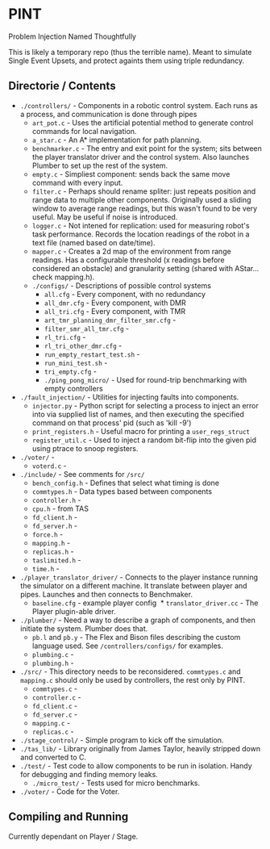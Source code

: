 PINT
====

Problem Injection Named Thoughtfully

This is likely a temporary repo (thus the terrible name). Meant to simulate Single Event Upsets, and protect againts them using triple redundancy.

## Directorie / Contents
* `./controllers/` - Components in a robotic control system. Each runs as a process, and communication is done through pipes
  * `art_pot.c` - Uses the artificial potential method to generate control commands for local navigation.
  * `a_star.c` - An A* implementation for path planning.
  * `benchmarker.c` - The entry and exit point for the system; sits between the player translator driver and the control system. Also launches Plumber to set up the rest of the system.
  * `empty.c` - Simpliest component: sends back the same move command with every input.
  * `filter.c` - Perhaps should rename spliter: just repeats position and range data to multiple other components. Originally used a sliding window to average range readings, but this wasn't found to be very useful. May be useful if noise is introduced.
  * `logger.c` - Not intened for replication: used for measuring robot's task performance. Records the location readings of the robot in a text file (named based on date/time).
  * `mapper.c` - Creates a 2d map of the environment from range readings. Has a configurable threshold (x readings before considered an obstacle) and granularity setting (shared with AStar... check mapping.h).
  * `./configs/` - Descriptions of possible control systems
    * `all.cfg` - Every component, with no redundancy
    * `all_dmr.cfg` - Every component, with DMR
    * `all_tri.cfg` - Every component, with TMR
    * `art_tmr_planning_dmr_filter_smr.cfg` -
    * `filter_smr_all_tmr.cfg` -
    * `rl_tri.cfg` -
    * `rl_tri_other_dmr.cfg` -
    * `run_empty_restart_test.sh` -
    * `run_mini_test.sh` -
    * `tri_empty.cfg` -
    * `./ping_pong_micro/` - Used for round-trip benchmarking with empty controllers
* `./fault_injection/` - Utilities for injecting faults into components.
  * `injector.py` - Python script for selecting a process to inject an error into via supplied list of names, and then executing the specified command on that process' pid (such as 'kill -9')
  * `print_registers.h` - Useful macro for printing a `user_regs_struct`
  * `register_util.c` - Used to inject a random bit-flip into the given pid using ptrace to snoop registers.
* `./voter/` -
  * `voterd.c` -
* `./include/` - See comments for `/src/`
  * `bench_config.h` - Defines that select what timing is done
  * `commtypes.h` - Data types based between components
  * `controller.h` -
  * `cpu.h` - from TAS
  * `fd_client.h` -
  * `fd_server.h` -
  * `force.h` -
  * `mapping.h` -
  * `replicas.h` -
  * `taslimited.h` -
  * `time.h` -
* `./player_translator_driver/` - Connects to the player instance running the simulator on a different machine. It translate between player and pipes. Launches and then connects to Benchmaker.
  * `baseline.cfg` - example player config
  * `translator_driver.cc` - The Player plugin-able driver.
* `./plumber/` - Need a way to describe a graph of components, and then initiate the system. Plumber does that.
  * `pb.l` and `pb.y` - The Flex and Bison files describing the custom language used. See `/controllers/configs/` for examples.
  * `plumbing.c` -
  * `plumbing.h` -
* `./src/` - This directory needs to be reconsidered. `commtypes.c` and `mapping.c` should only be used by controllers, the rest only by PINT.
  * `commtypes.c` -
  * `controller.c` -
  * `fd_client.c` -
  * `fd_server.c` -
  * `mapping.c` -
  * `replicas.c` -
* `./stage_control/` - Simple program to kick off the simulation.
* `./tas_lib/` - Library originally from James Taylor, heavily stripped down and converted to C.
* `./test/` - Test code to allow components to be run in isolation. Handy for debugging and finding memory leaks.
  * `./micro_test/` - Tests used for micro benchmarks.
* `./voter/` - Code for the Voter.

## Compiling and Running

Currently dependant on Player / Stage. 
